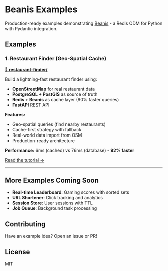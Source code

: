 # Beanis Examples

Production-ready examples demonstrating [Beanis](https://github.com/andreim14/beanis) - a Redis ODM for Python with Pydantic integration.

## Examples

### 1. Restaurant Finder (Geo-Spatial Cache)

**[📁 restaurant-finder/](./restaurant-finder/)**

Build a lightning-fast restaurant finder using:
- **OpenStreetMap** for real restaurant data
- **PostgreSQL + PostGIS** as source of truth
- **Redis + Beanis** as cache layer (90% faster queries)
- **FastAPI** REST API

**Features:**
- Geo-spatial queries (find nearby restaurants)
- Cache-first strategy with fallback
- Real-world data import from OSM
- Production-ready architecture

**Performance:** 6ms (cached) vs 76ms (database) - **92% faster**

[Read the tutorial →](https://andreim14.github.io/blog/2025/using-redis-as-geo-spatial-cache/)

---

## More Examples Coming Soon

- **Real-time Leaderboard**: Gaming scores with sorted sets
- **URL Shortener**: Click tracking and analytics
- **Session Store**: User sessions with TTL
- **Job Queue**: Background task processing

## Contributing

Have an example idea? Open an issue or PR!

## License

MIT
